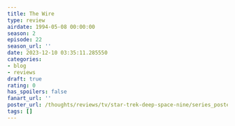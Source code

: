 ```yaml
---
title: The Wire
type: review
airdate: 1994-05-08 00:00:00
season: 2
episode: 22
season_url: ''
date: 2023-12-10 03:35:11.285550
categories:
- blog
- reviews
draft: true
rating: 0
has_spoilers: false
fanart_url: ''
poster_url: /thoughts/reviews/tv/star-trek-deep-space-nine/series_poster.jpg
tags: []
---
```


